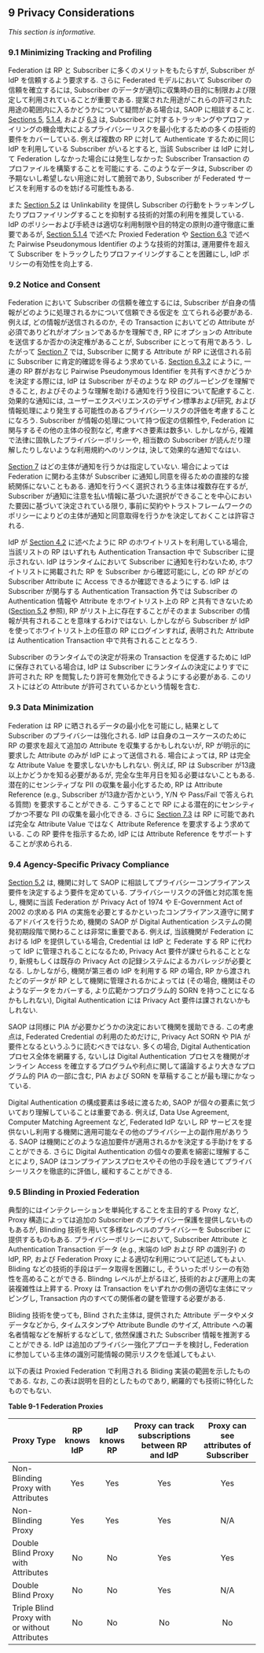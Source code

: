 <a name="privacy"></a>

## <a name="privacy-section-header"></a> 9 Privacy Considerations

*This section is informative.*

### 9.1 Minimizing Tracking and Profiling

Federation は RP と Subscriber に多くのメリットをもたらすが, Subscriber が IdP を信頼するよう要求する. さらに Federated モデルにおいて Subscriber の信頼を確立するには, Subscriber のデータが適切に収集時の目的に制限および限定して利用されていることが重要である. 提案された用途がこれらの許可された用途の範囲内に入るかどうかについて疑問がある場合は, SAOP に相談すること. [Sections 5](#federation), [5.1.4](#proxied), および [6.3](#ppi) は, Subscriber に対するトラッキングやプロファイリングの機会増大によるプライバシーリスクを最小化するための多くの技術的要件をカバーしている. 例えば複数の RP に対して Authenticate するために同じ IdP を利用している Subscriber がいるとすると, 当該 Subscriber は IdP に対して Federation しなかった場合には発生しなかった Subscriber Transaction のプロファイルを構築することを可能にする. このようなデータは, Subscriber の予期ないし希望しない用途に対して脆弱であり, Subscriber が Federated サービスを利用するのを妨げる可能性もある.

<!-- Federation offers numerous benefits to RPs and subscribers, but requires subscribers to have trust in the IdP. Accordingly, to build subscriber trust in a federated model, it is important that uses of subscriber data are appropriately limited and scoped to the purpose for which it was originally collected. Consult your SAOP if there are questions about whether proposed uses fall within the scope of these permitted uses. [Sections 5](#federation), [5.1.4](#proxied), and [6.3](#ppi) cover a number of technical requirements, the objective of which is to minimize privacy risks arising from increased capabilities to track and profile subscribers. For example, a subscriber using the same IdP to authenticate to multiple RPs allows the IdP to build a profile of subscriber transactions that would not have existed absent federation. The availability of such data makes it vulnerable to uses that may not be anticipated or desired by the subscriber and may inhibit subscriber adoption of federated services. -->

また [Section 5.2](#privacy-reqs) は Unlinkability を提供し Subscriber の行動をトラッキングしたりプロファイリングすることを抑制する技術的対策の利用を推奨している. IdP のポリシーおよび手続きは適切な利用制限や目的特定の原則の遵守徹底に重要であるが, [Section 5.1.4](#proxied) で述べた Proxied Federation や [Section 6.3](#ppi) で述べた Pairwise Pseudonymous Identifier のような技術的対策は, 運用要件を超えて Subscriber をトラックしたりプロファイリングすることを困難にし, IdP ポリシーの有効性を向上する.

<!-- [Section 5.2](#privacy-reqs) also encourages the use of technical measures to provide unlinkability and prevent subscriber activity tracking and profiling. While IdP policies and procedures are important in ensuring adherence to appropriate use limitation and purpose specification principles, technical measures such as outlined in [Section 5.1.4](#proxied) for proxied federation and [Section 6.3](#ppi) for pairwise pseudonymous identifiers, can increase the effectiveness of these policies by making it more difficult to track or profile subscribers beyond operational requirements. -->

### <a name="notice"></a> 9.2 Notice and Consent

Federation において Subscriber の信頼を確立するには, Subscriber が自身の情報がどのように処理されるかについて信頼できる仮定を
立てられる必要がある. 例えば, どの情報が送信されるのか, その Transaction においてどの Attribute が必須でありどれがオプションであるかを理解でき, RP にオプションの Attribute を送信するか否かの決定権があることが, Subscriber にとって有用であろう. したがって [Section 7](#presentation) では, Subscriber に関する Attribute が RP に送信される前に Subscriber に肯定的確認を得るよう求めている. [Section 6.3.2](#ppi-gen) にように, 一連の RP 群がおなじ Pairwise Pseudonymous Identifier を共有すべきかどうかを決定する際には, IdP は Subscriber がそのような RP のグルーピングを理解できること, およびそのような理解を助ける通知を行う役目について配慮すること. 効果的な通知には, ユーザーエクスペリエンスのデザイン標準および研究, および情報処理により発生する可能性のあるプライバシーリスクの評価を考慮することになろう. Subscriber が情報の処理について持つ仮定の信頼性や, Federation に関与するその他の主体の役割など, 考慮すべき要素は数多い. しかしながら, 複雑で法律に固執したプライバシーポリシーや, 相当数の Subscriber が読んだり理解したりしないような利用規約へのリンクは, 決して効果的な通知でなはい.

<!-- To build subscriber trust in federation, subscribers need to be able to develop reliable assumptions about how their information is being processed. For instance, it can be helpful for subscribers to understand what information will be transmitted, which attributes for the transaction are required versus optional, and to have the ability to decide whether to transmit optional attributes to the RP. Accordingly, [Section 7](#presentation) requires that positive confirmation be obtained from the subscriber before any attributes about the subscriber are transmitted to any RP. In determining when a set of RPs should share a common pairwise pseudonymous identifier as in [Section 6.3.2](#ppi-gen), the IdP considers the subscriber's understanding of such a grouping of RPs and the role of notice in assisting such understanding. An effective notice will take into account user experience design standards and research, as well as an assessment of privacy risks that may arise from the information processing. There are various factors to be considered, including the reliability of the assumptions subscribers may have about the processing and the role of different entities involved in federation. However, a link to a complex, legalistic privacy policy or general terms and conditions that a substantial number of subscribers do not read or understand is never an effective notice. -->

[Section 7](#presentation) はどの主体が通知を行うかは指定していない. 場合によっては Federation に関わる主体が Subscriber に通知し同意を得るための直接的な接続関係にないこともある. 通知を行うべく選択されうる主体は複数存在するが, Subscriber が通知に注意を払い情報に基づいた選択ができることを中心においた要因に基づいて決定されている限り, 事前に契約やトラストフレームワークのポリシーによりどの主体が通知と同意取得を行うかを決定しておくことは許容される.

<!-- [Section 7](#presentation) does not specify which party should provide the notice. In some cases, a party in a federation may not have a direct connection to the subscriber in order to provide notice and obtain consent. Although multiple parties may elect to provide notice, it is permissible for parties to determine in advance, either contractually or through trust framework policies, which party will provide the notice and obtain confirmation, as long as the determination is being based upon factors that center on enabling the subscriber to pay attention to the notice and make an informed choice. -->

IdP が [Section 4.2](#runtime-decisions) に述べたように RP のホワイトリストを利用している場合, 当該リストの RP はいずれも Authentication Transaction 中で Subscriber に提示されない. IdP はランタイムにおいて Subscriber に通知を行わないため, ホワイトリストに掲載された RP を Subscriber から確認可能にし, どの RP がどの Subscriber Attribute に Access できるか確認できるようにする. IdP は Subscriber が関与する Authentication Transaction 外では Subscriber の Authentication 情報や Attribute をホワイトリスト上の RP と共有できないため ([Section 5.2](#privacy-reqs) 参照), RP がリスト上に存在することがそのまま Subscriber の情報が共有されることを意味するわけではない. しかしながら Subscriber が IdP を使ってホワイトリスト上の任意の RP にログインすれば, 表明された Attribute は Authentication Transaction 中で共有されることとなろう.

<!-- If an IdP is using a whitelist of RPs as described in [Section 4.2](#runtime-decisions), any RPs on that list are not presented to the subscriber during an authentication transaction. Since the IdP does not provide notice to the subscriber at runtime, the IdP makes its list of whitelisted RPs available to the subscriber so that the subscriber can see which RPs on the whitelist have access to which of the subscriber's attributes in an authentication transaction. Since IdPs can not share a subscriber's authentication information or attributes with a whitelisted RP outside of an authentication transaction involving the subscriber (see [Section 5.2](#privacy-reqs)), the existence of an RP on a list of IdPs does not indicate that the subscriber's information will be shared. However, if the subscriber logs into any of the whitelisted RPs using the IdP, the attributes indicated will be shared as part of the authentication transaction. -->

Subscriber のランタイムでの決定が将来の Transaction を促進するために IdP に保存されている場合は, IdP は Subscriber にランタイムの決定によりすでに許可された RP を閲覧したり許可を無効化できるようにする必要がある. このリストにはどの Attribute が許可されているかという情報を含む.

<!-- If a subscriber's runtime decisions were stored by the IdP to facilitate future transactions, the IdP also needs to allow the subscriber to view and revoke any RPs that were previously approved during a runtime decision. This list includes information on which attributes were approved. -->

### <a name="minimization"></a> 9.3 Data Minimization

Federation は RP に晒されるデータの最小化を可能にし, 結果として Subscriber のプライバシーは強化される. IdP は自身のユースケースのために RP の要求を超えて追加の Attribute を収集するかもしれないが, RP が明示的に要求した Attribute のみが IdP によって送信される. 場合によっては, RP は完全な Attribute Value を要求しないかもしれない. 例えば, RP は Subscriber が13歳以上かどうかを知る必要があるが, 完全な生年月日を知る必要はないこともある. 潜在的にセンシティブな PII の収集を最小化するため, RP は Attribute Reference (e.g., Subscriber が13歳か否かという, Y/N や Pass/Fail で答えられる質問) を要求することができる. こうすることで RP による潜在的にセンシティブかつ不要な PII の収集を最小化できる. さらに [Section 7.3](#protecting-information) は RP に可能であれば完全な Attribute Value ではなく Attribute Reference を要求するよう求めている. この RP 要件を指示するため, IdP には Attribute Reference をサポートすることが求められる.

<!-- Federation enables the data exposed to an RP to be minimized &mdash; resultantly, the subscriber's privacy is enhanced. Although an IdP may collect additional attributes beyond what the RP requires for its use case, only those attributes that were explicitly requested by the RP are to be transmitted by the IdP. In some instances, an RP does not require a full value of an attribute. For example, an RP may need to know whether the subscriber is over 13 years old, but has no need for the full date of birth. To minimize collection of potentially sensitive PII, the RP may request an attribute reference (e.g., Question: Is the subscriber over 13 years old? Response: Y/N or Pass/Fail). This minimizes the RP's collection of potentially sensitive and unnecessary PII. Accordingly, [Section 7.3](#protecting-information) requires the RP to, where feasible, request attribute references rather than full attribute values. To support this RP requirement IdPs are, in turn, required to support attribute references. -->

### <a name="agency-privacy"></a>9.4 Agency-Specific Privacy Compliance

[Section 5.2](#privacy-reqs) は, 機関に対して SAOP に相談してプライバシーコンプライアンス要件を決定するよう要件を定めている. プライバシーリスクの評価と対応策を施し, 機関に当該 Federation が Privacy Act of 1974 や E-Government Act of 2002 の求める PIA の実施を必要とするかといったコンプライアンス遵守に関するアドバイスを行うため, 機関の SAOP が Digital Authentication システムの開発初期段階で関わることは非常に重要である. 例えば, 当該機関が Federation における IdP を提供している場合, Credential は IdP と Federate する RP に代わって IdP に管理されることになるため, Privacy Act 要件が課せられることとなり, 新規もしくは既存の Privacy Act の記録システムによるカバレッジが必要となる. しかしながら, 機関が第三者の IdP を利用する RP の場合, RP から渡されたどのデータが RP として機関に管理されるかによっては (その場合, 機関はそのようなデータをカバーする, より広範かつプログラム的 SORN を持つことになるかもしれない), Digital Authentication には Privacy Act 要件は課されないかもしれない.

<!-- [Section 5.2](#privacy-reqs) identifies agency requirements to consult their SAOP to determine privacy compliance requirements. It is critical to involve your agency's SAOP in the earliest stages of digital authentication system development to assess and mitigate privacy risks and advise the agency on compliance obligations such as whether the federation triggers the Privacy Act of 1974 or the E-Government Act of 2002 requirement to conduct a PIA. For example, if the Agency is serving as an IdP in a federation, it is likely that the Privacy Act requirements will be triggered and require coverage by either a new or existing Privacy Act system of records since credentials would be maintained at the IdP on behalf of any RP it federates with. If, however, the agency is an RP and using a third-party IdP, digital authentication may not trigger the requirements of the Privacy Act, depending on what data passed from the RP is maintained by the agency as the RP (in such instances the agency may have a broader programmatic SORN that covers such data). -->

SAOP は同様に PIA が必要かどうかの決定において機関を援助できる. この考慮点は, Federated Credential の利用のためだけに, Privacy Act SORN や PIA が要件となるというふうに読むべきではない. 多くの場合, Digital Authentication プロセス全体を網羅する, ないしは Digital Authentication プロセスを機関がオンライン Access を確立するプログラムや利点に関して議論するより大きなプログラム的 PIA の一部に含む, PIA および SORN を草稿することが最も理にかなっている.

<!-- The SAOP can similarly assist the agency in determining whether a PIA is required. These considerations should not be read as a requirement to develop a Privacy Act SORN or PIA for use of a federated credential alone. In many cases it will make the most sense to draft a PIA and SORN that encompasses the entire digital authentication process or includes the digital authentication process as part of a larger programmatic PIA that discusses the program or benefit the agency is establishing online access. -->

Digital Authentication の構成要素は多岐に渡るため, SAOP が個々の要素に気づいており理解していることは重要である. 例えば, Data Use Agreement, Computer Matching Agreement など, Federated IdP ないし RP サービスを提供ないし利用する機関に適用可能なその他のプライバシー上の副作用がありうる. SAOP は機関にどのような追加要件が適用されるかを決定する手助けをすることができる. さらに Digital Authentication の個々の要素を綿密に理解することにより, SAOP はコンプライアンスプロセスやその他の手段を通じてプライバシーリスクを徹底的に評価し, 緩和することができる.

<!-- Due to the many components of digital authentication, it is important for the SAOP to have an awareness and understanding of each individual component. For example, other privacy artifacts may be applicable to an agency offering or using federated IdP or RP services, such as Data Use Agreements, Computer Matching Agreements, etc. The SAOP can assist the agency in determining what additional requirements apply. Moreover, a thorough understanding of the individual components of digital authentication will enable the SAOP to thoroughly assess and mitigate privacy risks either through compliance processes or by other means. -->


### 9.5 <a name="blinding"></a>Blinding in Proxied Federation

典型的にはインテクレーションを単純化することを主目的する Proxy など, Proxy 構造によっては追加の Subscriber のプライバシー保護を提供しないものもあるが, Blinding 技術を用いて多様なレベルのプライバシーを Subscriber に提供するものもある. プライバシーポリシーにおいて, Subscriber Attribute と Authentication Transaction データ (e.g., 末端の IdP および RP の識別子) の IdP, RP, および Federation Proxy による適切な利用について記述してもよい. Bliding などの技術的手段はデータ取得を困難にし, そういったポリシーの有効性を高めることができる. Blindng レベルが上がるほど, 技術的および運用上の実装複雑性は上昇する. Proxy は Transaction をいずれかの側の適切な主体にマッピングし, Transaction 内のすべての関係者の鍵を管理する必要がある.

<!-- While some proxy structures — typically those that exist primarily to simplify integration — may not offer additional subscriber privacy protection, others offer varying levels of privacy to the subscriber through a range of blinding technologies. Privacy policies may dictate appropriate use of the subscriber attributes and authentication transaction data (e.g., identities of the ultimate IdP and RP) by the IdP, RP, and the federation proxy. Technical means such as blinding can increase effectiveness of these policies by making the data more difficult to obtain. As the level of blinding increases, the technical and operational implementation complexity may increase. Proxies need to map transactions to the appropriate parties on either side as well as manage the keys for all parties in the transaction. -->

Bliding 技術を使っても, Blind された主体は, 提供された Attribute データやメタデータなどから, タイムスタンプや Attribute Bundle のサイズ, Attribute への署名者情報などを解析するなどして, 依然保護された Subscriber 情報を推測することができる. IdP は追加のプライバシー強化アプローチを検討し, Federation に参加している主体の識別可能情報の開示リスクを低減してもよい.

<!-- Even with the use of blinding technologies, a blinded party may still infer protected subscriber information through released attribute data or metadata, such as by analysis of timestamps, attribute bundle sizes, or attribute signer information. The IdP could consider additional privacy-enhancing approaches to reduce the risk of revealing identifying information of the entities participating in the federation. -->

以下の表は Proxied Federation で利用される Bliding 実装の範囲を示したものである. なお, この表は説明を目的としたものであり, 網羅的でも技術に特化したものでもない.

<!-- The following table illustrates a spectrum of blinding implementations used in proxied federation. This table is intended to be illustrative, and is neither comprehensive nor technology-specific. -->

<div class="text-center" markdown="1">

**Table 9-1 Federation Proxies**

</div>


|Proxy Type|RP knows IdP|IdP knows RP|Proxy can track subscriptions between RP and IdP|Proxy can see attributes of Subscriber|
|---|:---:|:---:|:---:|:---:|
|Non-Blinding Proxy with Attributes|Yes|Yes|Yes|Yes|
|Non-Blinding Proxy|Yes|Yes|Yes|N/A|
|Double Blind Proxy with Attributes|No|No|Yes|Yes|
|Double Blind Proxy|No|No|Yes|N/A|
|Triple Blind Proxy with or without Attributes|No|No|No|No|
